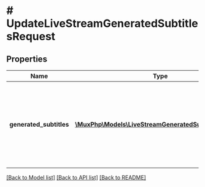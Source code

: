 # # UpdateLiveStreamGeneratedSubtitlesRequest

## Properties

Name | Type | Description | Notes
------------ | ------------- | ------------- | -------------
**generated_subtitles** | [**\MuxPhp\Models\LiveStreamGeneratedSubtitleSettings[]**](LiveStreamGeneratedSubtitleSettings.md) | Update automated speech recognition subtitle configuration for a live stream. At most one subtitle track is allowed. | [optional]

[[Back to Model list]](../../README.md#models) [[Back to API list]](../../README.md#endpoints) [[Back to README]](../../README.md)
